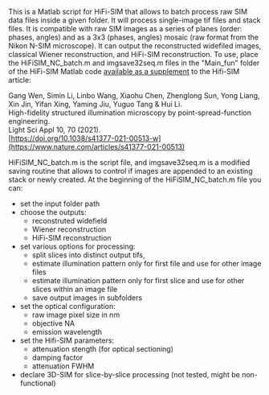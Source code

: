 This is a Matlab script for HiFi-SIM that allows to batch process raw SIM data files inside a given folder. It will process single-image tif files and stack files. It is compatible with raw SIM images as a series of planes (order: phases, angles) and as a 3x3 (phases, angles) mosaic (raw format from the Nikon N-SIM microscope). It can output the reconstructed widefiled images, classical Wiener reconstruction, and HiFi-SIM reconstruction.
To use, place the HiFiSIM_NC_batch.m and imgsave32seq.m files in the "Main_fun" folder of the HiFi-SIM Matlab code [available as a supplement](https://www.nature.com/articles/s41377-021-00513-w#Sec15) to the Hifi-SIM article:

Gang Wen, Simin Li, Linbo Wang, Xiaohu Chen, Zhenglong Sun, Yong Liang, Xin Jin, Yifan Xing, Yaming Jiu, Yuguo Tang & Hui Li.  
High-fidelity structured illumination microscopy by point-spread-function engineering.  
Light Sci Appl 10, 70 (2021).  
[https://doi.org/10.1038/s41377-021-00513-w](https://www.nature.com/articles/s41377-021-00513)

HiFiSIM_NC_batch.m is the script file, and imgsave32seq.m is a modified saving routine that allows to control if images are appended to an existing stack or newly created. At the beginning of the HiFiSIM_NC_batch.m file you can:
- set the input folder path
- choose the outputs:
  - reconstruted widefield
  - Wiener reconstruction
  - HiFi-SIM reconstruction
- set various options for processing:
  - split slices into distinct output tifs,
  - estimate illumination pattern only for first file and use for other image files
  - estimate illumination pattern only for first slice and use for other slices within an image file
  - save output images in subfolders
- set the optical configuration:
  - raw image pixel size in nm
  - objective NA
  - emission wavelength
- set the Hifi-SIM parameters:
    - attenuation stength (for optical sectioning)
    - damping factor
    - attenuation FWHM
- declare 3D-SIM for slice-by-slice processing (not tested, might be non-functional)
